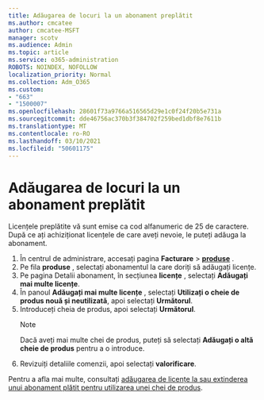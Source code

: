 ```yaml
---
title: Adăugarea de locuri la un abonament preplătit
ms.author: cmcatee
author: cmcatee-MSFT
manager: scotv
ms.audience: Admin
ms.topic: article
ms.service: o365-administration
ROBOTS: NOINDEX, NOFOLLOW
localization_priority: Normal
ms.collection: Adm_O365
ms.custom:
- "663"
- "1500007"
ms.openlocfilehash: 28601f73a9766a516565d29e1c0f24f20b5e731a
ms.sourcegitcommit: dde46756ac370b3f384702f259bed1dbf8e7611b
ms.translationtype: MT
ms.contentlocale: ro-RO
ms.lasthandoff: 03/10/2021
ms.locfileid: "50601175"
---
```

# <a name="add-seats-to-a-prepaid-subscription"></a>Adăugarea de locuri la un abonament preplătit

Licențele preplătite vă sunt emise ca cod alfanumeric de 25 de caractere. După ce ați achiziționat licențele de care aveți nevoie, le puteți adăuga la abonament.

1. În centrul de administrare, accesați pagina **Facturare**  >  **[produse](https://go.microsoft.com/fwlink/p/?linkid=842054)** .
2. Pe fila **produse** , selectați abonamentul la care doriți să adăugați licențe.
3. Pe pagina Detalii abonament, în secțiunea **licențe** , selectați **Adăugați mai multe licențe**.
4. În panoul **Adăugați mai multe licențe** , selectați **Utilizați o cheie de produs nouă și neutilizată**, apoi selectați **Următorul**.
5. Introduceți cheia de produs, apoi selectați **Următorul**.
    > [!NOTE]
    > Dacă aveți mai multe chei de produs, puteți să selectați **Adăugați o altă cheie de produs** pentru a o introduce.
6. Revizuiți detaliile comenzii, apoi selectați **valorificare**.

Pentru a afla mai multe, consultați [adăugarea de licențe la sau extinderea unui abonament plătit pentru utilizarea unei chei de produs](https://docs.microsoft.com/microsoft-365/commerce/licenses/add-licenses-using-product-key).